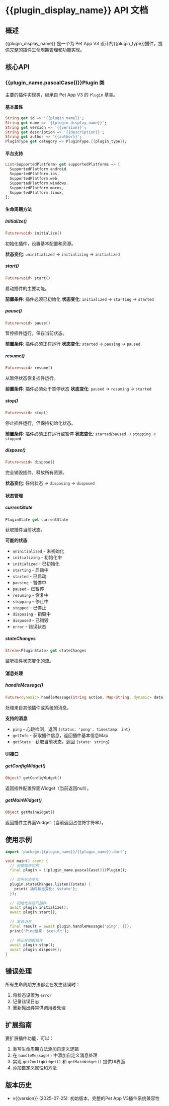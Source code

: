 # {{plugin_display_name}} API 文档

## 概述

{{plugin_display_name}} 是一个为 Pet App V3 设计的{{plugin_type}}插件，提供完整的插件生命周期管理和功能实现。

## 核心API

### {{plugin_name.pascalCase()}}Plugin 类

主要的插件实现类，继承自 Pet App V3 的 `Plugin` 基类。

#### 基本属性

```dart
String get id => '{{plugin_name}}';
String get name => '{{plugin_display_name}}';
String get version => '{{version}}';
String get description => '{{description}}';
String get author => '{{author}}';
PluginType get category => PluginType.{{plugin_type}};
```

#### 平台支持

```dart
List<SupportedPlatform> get supportedPlatforms => [
  SupportedPlatform.android,
  SupportedPlatform.ios,
  SupportedPlatform.web,
  SupportedPlatform.windows,
  SupportedPlatform.macos,
  SupportedPlatform.linux,
];
```

#### 生命周期方法

##### initialize()
```dart
Future<void> initialize()
```
初始化插件，设置基本配置和资源。

**状态变化**: `uninitialized` → `initializing` → `initialized`

##### start()
```dart
Future<void> start()
```
启动插件的主要功能。

**前置条件**: 插件必须已初始化
**状态变化**: `initialized` → `starting` → `started`

##### pause()
```dart
Future<void> pause()
```
暂停插件运行，保存当前状态。

**前置条件**: 插件必须正在运行
**状态变化**: `started` → `pausing` → `paused`

##### resume()
```dart
Future<void> resume()
```
从暂停状态恢复插件运行。

**前置条件**: 插件必须处于暂停状态
**状态变化**: `paused` → `resuming` → `started`

##### stop()
```dart
Future<void> stop()
```
停止插件运行，但保持初始化状态。

**前置条件**: 插件必须正在运行或暂停
**状态变化**: `started`/`paused` → `stopping` → `stopped`

##### dispose()
```dart
Future<void> dispose()
```
完全销毁插件，释放所有资源。

**状态变化**: 任何状态 → `disposing` → `disposed`

#### 状态管理

##### currentState
```dart
PluginState get currentState
```
获取插件当前状态。

**可能的状态**:
- `uninitialized` - 未初始化
- `initializing` - 初始化中
- `initialized` - 已初始化
- `starting` - 启动中
- `started` - 已启动
- `pausing` - 暂停中
- `paused` - 已暂停
- `resuming` - 恢复中
- `stopping` - 停止中
- `stopped` - 已停止
- `disposing` - 销毁中
- `disposed` - 已销毁
- `error` - 错误状态

##### stateChanges
```dart
Stream<PluginState> get stateChanges
```
监听插件状态变化的流。

#### 消息处理

##### handleMessage()
```dart
Future<dynamic> handleMessage(String action, Map<String, dynamic> data)
```
处理来自其他插件或系统的消息。

**支持的消息**:
- `ping` - 心跳检测，返回 `{status: 'pong', timestamp: int}`
- `getInfo` - 获取插件信息，返回插件基本信息Map
- `getState` - 获取当前状态，返回 `{state: string}`

#### UI接口

##### getConfigWidget()
```dart
Object? getConfigWidget()
```
返回插件配置界面Widget（当前返回null）。

##### getMainWidget()
```dart
Object getMainWidget()
```
返回插件主界面Widget（当前返回占位符字符串）。

## 使用示例

```dart
import 'package:{{plugin_name}}/{{plugin_name}}.dart';

void main() async {
  // 创建插件实例
  final plugin = {{plugin_name.pascalCase()}}Plugin();
  
  // 监听状态变化
  plugin.stateChanges.listen((state) {
    print('插件状态变化: $state');
  });
  
  // 初始化并启动插件
  await plugin.initialize();
  await plugin.start();
  
  // 发送消息
  final result = await plugin.handleMessage('ping', {});
  print('Ping结果: $result');
  
  // 停止并销毁插件
  await plugin.stop();
  await plugin.dispose();
}
```

## 错误处理

所有生命周期方法都会在发生错误时：
1. 将状态设置为 `error`
2. 记录错误日志
3. 重新抛出异常供调用者处理

## 扩展指南

要扩展插件功能，可以：
1. 重写生命周期方法添加自定义逻辑
2. 在 `handleMessage()` 中添加自定义消息处理
3. 实现 `getConfigWidget()` 和 `getMainWidget()` 提供UI界面
4. 添加自定义属性和方法

## 版本历史

- v{{version}} (2025-07-25): 初始版本，完整的Pet App V3插件系统兼容性
